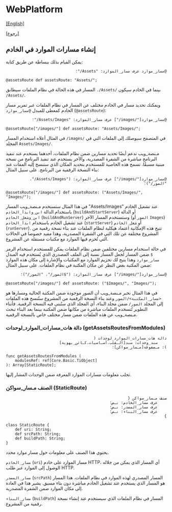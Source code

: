 # WebPlatform

[[English]](asset_routes.en.md)

[[رجوع]](../readme.ar.md)

## إنشاء مسارات الموارد في الخادم

يمكن القيام بذلك ببساطة عن طريق كتابة:

<div dir=rtl>

```
@مسار_موارد عرف مسار_الموارد: "Assets/"؛
```

</div>

```
@assetsRoute def assetsRoute: "Assets/";
```

المسار في هذه الحالة في نظام الملفات سيطابق `./Assets/` بينما في الخادم سيكون `/Assets/`.

ويمكنك تحديد مسار في الخادم مختلف عن المسار في نظام الملفات عبر تمرير مسار الخادم كمعطى
للمبدل `@مسار_موارد` (`@assetsRoute`):

<div dir=rtl>

```
@مسار_موارد["/images/"] عرف مسار_الموارد: "Assets/Images/"؛
```

</div>

```
@assetsRoute["/images/"] def assetsRoute: "Assets/Images/";
```

في المثال أعلاه استخدام المسار `/images/` في المتصفح سيوصلك إلى الملفات التي في المجلد `Assets/Images/`.

مـنصة_ويب تدعم أيضًا تحديد مسارين ضمن نظام الملفات، أحدهما يستخدم عند تنفيذ البرنامج مباشرة من الشفرة
المصدرية، والآخر يستخدم عند تنفيذ البرنامج من نسخة مبنية مسبقًا. تسمح هذه الخاصية للمستخدم بتحديد المكان
الذي ستنسخ إليه المفات عند بناء النسخة الرقمية من البرنامج. على سبيل المثال:

<div dir=rtl>

```
@مسار_موارد["/images/"] عرف مسار_الموارد: ("Assets/Images/"، "الصور/")؛
```

</div>

```
@assetsRoute["/images/"] def assetsRoute: ("Assets/Images/", "Images/");
```

في هذا المثال ستستخدم مـنصة_ويب المسار "Assets/Images" عند تشغيل الخادم باستخدام
الدالة `ابن_وابدأ_الخادم` (`buildAndStartServer`) أو الدالة `ابن_وشغل_الخادم` (`buildAndRunServer`)
وستستخدم المسار الآخر (`الصور` أو `Images`) عند تشغيل الخادم باستخدام `ابدأ_الخادم` (`startServer`)
أو `شغل_الخادم` (`runServer`). تتيح هذه الإمكانية اعتماد هيكلية لنظام الملفات عند بناء نسخة رقمية
من المشروع مختلفة عن تلك التي في الشفرة المصدرية، وهذا مفيد خصوصا في الحالات التي تُحزم فيها الموارد
مع مكتبات مستقلة عن المشروع.

في حالة استخدام مسارين مختلفين ضمن نظام الملفات يمكن للمستخدم استخدام الرمز `$` ضمن المسار لجعل
المسار نسبة إلى الملف المصدري الذي يُستخدم فيه المبدل `مسار_موارد` وهذا يتيح لك تحزيم الموارد مع
المكتبات والإشارة إلى مكان هذه الموارد ضمن المكتبة بغض النظر عن مكان المكتبة في نظام الملفات.
على سبيل المثال:

<div dir=rtl>

```
@مسار_موارد["/images/"] عرف مسار_الموارد: ("$الصور/"، "الصور/")؛
```

</div>

```
@assetsRoute["/images/"] def assetsRoute: ("$Images/", "Images/");
```

في هذا المثال نخبر مـنصة_ويب أن الصور موجودة ضمن المكتبة الحالية ومسارها هو `<مسار_المكتبة>/الصور`
وعند بناء النسخة الرقمية من المشروع ستُنسخ هذه الملفات إلى المجلد `الصور/` ضمن مجلد البناء، أي
المجلد الذي ستُبنى فيه النسخة الرقمية. فأثناء التطوير تُتسخدم الملفات مباشرة من مكانها ضمن المكتبة
بينما بعد البناء تبحث مـنصة_ويب عن هذه الملفات ضمن مسار مختلف خاص بالنسخة الرقمية.


### دالة هات_مسارات_الموارد_لوحدات (getAssetsRoutesFromModules)

<div dir=rtl>

```
دالة هات_مسارات_الموارد_لوحدات (
    سند_وحدات: سند[الـقلب.أسـاسيات.كـائن_بهوية]
): مـصفوفة[مـسار_سواكن]؛
```

</div>

```
func getAssetsRoutesFromModules (
    modulesRef: ref[Core.Basic.TiObject]
): Array[StaticRoute];
```

تجلب معلومات مسارات الموارد المعرفة ضمن الوحدات المشار إليها.


### الصنف مـسار_سواكن (StaticRoute)

<div dir=rtl>

```
صنف مـسار_سواكن {
    عرف مسار_الخادم: نـص؛
    عرف مسار_المصدر: نـص؛
    عرف مسار_البناء: نـص؛
}
```

</div>

```
class StaticRoute {
    def uri: String;
    def srcPath: String;
    def buildPath: String;
}
```

يحتوي هذا الصنف على معلومات حول مسار موارد محدد.

`مسار_الخادم` (`uri`) مسار الموارد على خادم HTTP، أي المسار الذي يمكن من خلاله الوصول إلى الموارد
عبر طلب HTTP.

`مسار_المصدر` (`srcPath`) المسار المصدري لهذه الموارد في نظام الملفات. هذا المسار هو المسار الذي
يستخدم عند تشغيل الخادم مباشرة دون بناء مسبق. يشير هذا في العادة إلى مكان الموارد ضمن الشفرة
المصدرية.

`مسار_البناء` (`buildPath`) المسار في نظام الملفات الذي سيستخدم عند إنشاء نسخة رقمية من المشروع.


